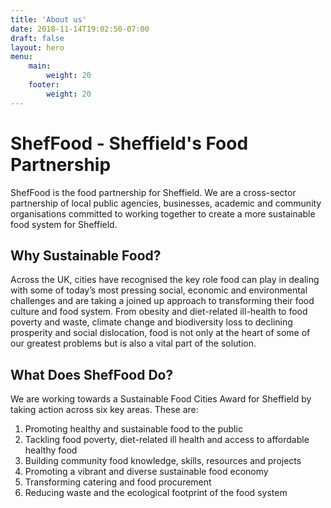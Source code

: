```yaml
---
title: 'About us'
date: 2018-11-14T19:02:50-07:00
draft: false
layout: hero
menu: 
    main:
        weight: 20
    footer:
        weight: 20
---
```

# ShefFood - Sheffield's Food Partnership
ShefFood is the food partnership for Sheffield. We are a cross-sector partnership of local public agencies, businesses, academic and community organisations committed to working together to create a more sustainable food system for Sheffield.

## Why Sustainable Food?

Across the UK, cities have recognised the key role food can play in dealing with some of today’s most pressing social, economic and environmental challenges and are taking a joined up approach to transforming their food culture and food system. From obesity and diet-related ill-health to food poverty and waste, climate change and biodiversity loss to declining prosperity and social dislocation, food is not only at the heart of some of our greatest problems but is also a vital part of the solution.

## What Does ShefFood Do?

We are working towards a Sustainable Food Cities Award for Sheffield by taking action across six key areas. These are:

1. Promoting healthy and sustainable food to the public
2. Tackling food poverty, diet-related ill health and access to affordable healthy food
3. Building community food knowledge, skills, resources and projects
4. Promoting a vibrant and diverse sustainable food economy
5. Transforming catering and food procurement
6. Reducing waste and the ecological footprint of the food system